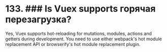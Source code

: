 # 133. ### Is Vuex supports горячая перезагрузка?

Yes, Vuex supports hot-reloading for mutations, modules, actions and getters during development. You need to use either webpack's hot module replacement API or browserify's hot module replacement plugin.